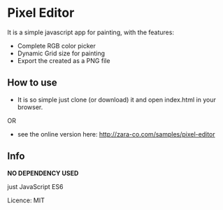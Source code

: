 # Pixel Editor
It is a simple javascript app for painting, with the features:

- Complete RGB color picker
- Dynamic Grid size for painting
- Export the created as a PNG file

## How to use

- It is so simple just clone (or download) it and open index.html in your browser.

OR

- see the online version here: http://zara-co.com/samples/pixel-editor

## Info

**NO DEPENDENCY USED**

just JavaScript ES6

Licence: MIT
